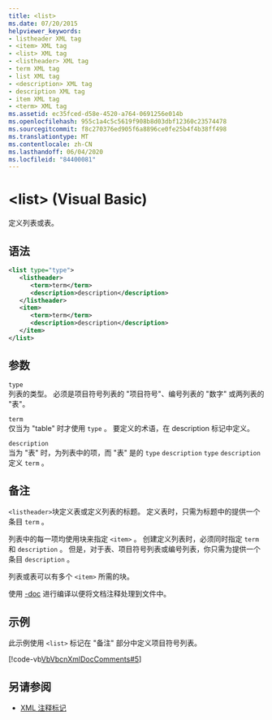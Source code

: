 ```yaml
---
title: <list>
ms.date: 07/20/2015
helpviewer_keywords:
- listheader XML tag
- <item> XML tag
- <list> XML tag
- <listheader> XML tag
- term XML tag
- list XML tag
- <description> XML tag
- description XML tag
- item XML tag
- <term> XML tag
ms.assetid: ec35fced-d58e-4520-a764-0691256e014b
ms.openlocfilehash: 955c1a4c5c5619f908b8d03dbf12360c23574478
ms.sourcegitcommit: f8c270376ed905f6a8896ce0fe25b4f4b38ff498
ms.translationtype: MT
ms.contentlocale: zh-CN
ms.lasthandoff: 06/04/2020
ms.locfileid: "84400081"
---
```

# <a name="list-visual-basic"></a>\<list> (Visual Basic)
定义列表或表。  
  
## <a name="syntax"></a>语法  
  
```xml  
<list type="type">  
   <listheader>  
      <term>term</term>  
      <description>description</description>  
   </listheader>  
   <item>  
      <term>term</term>  
      <description>description</description>  
   </item>  
</list>  
```  
  
## <a name="parameters"></a>参数  
 `type`  
 列表的类型。 必须是项目符号列表的 "项目符号"、编号列表的 "数字" 或两列表的 "表"。  
  
 `term`  
 仅当为 "table" 时才使用 `type` 。 要定义的术语，在 description 标记中定义。  
  
 `description`  
 当为 "表" 时，为列表中的项，而 "表" 是的 `type` `description` `type` `description` 定义 `term` 。  
  
## <a name="remarks"></a>备注  
 `<listheader>`块定义表或定义列表的标题。 定义表时，只需为标题中的提供一个条目 `term` 。  
  
 列表中的每一项均使用块来指定 `<item>` 。 创建定义列表时，必须同时指定 `term` 和 `description` 。 但是，对于表、项目符号列表或编号列表，你只需为提供一个条目 `description` 。  
  
 列表或表可以有多个 `<item>` 所需的块。  
  
 使用 [-doc](../../reference/command-line-compiler/doc.md) 进行编译以便将文档注释处理到文件中。  
  
## <a name="example"></a>示例  
 此示例使用 `<list>` 标记在 "备注" 部分中定义项目符号列表。  
  
 [!code-vb[VbVbcnXmlDocComments#5](~/samples/snippets/visualbasic/VS_Snippets_VBCSharp/VbVbcnXmlDocComments/VB/Class1.vb#5)]  
  
## <a name="see-also"></a>另请参阅

- [XML 注释标记](index.md)
